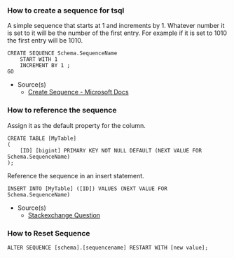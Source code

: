 ### How to create a sequence for tsql

A simple sequence that starts at 1 and increments by 1. Whatever number it is set to it will be the number of the first entry. For example if it is set to 1010 the first entry will be 1010.

```
CREATE SEQUENCE Schema.SequenceName  
    START WITH 1  
    INCREMENT BY 1 ;  
GO  
```

- Source(s)
  - [Create Sequence - Microsoft Docs](https://docs.microsoft.com/en-us/sql/t-sql/statements/create-sequence-transact-sql?view=sql-server-2017)

### How to reference the sequence

Assign it as the default property for the column.

```
CREATE TABLE [MyTable]
(
    [ID] [bigint] PRIMARY KEY NOT NULL DEFAULT (NEXT VALUE FOR Schema.SequenceName)
);
```

Reference the sequence in an insert statement.

```
INSERT INTO [MyTable] ([ID]) VALUES (NEXT VALUE FOR Schema.SequenceName)
```

- Source(s)
  - [Stackexchange Question](https://dba.stackexchange.com/questions/53261/how-do-i-create-a-table-with-a-column-that-uses-a-sequence)

### How to Reset Sequence

`ALTER SEQUENCE [schema].[sequencename] RESTART WITH [new value]; `
